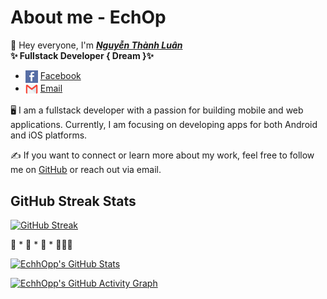 # About me - EchOp

👋 Hey everyone, I'm ***[Nguyễn Thành Luân](https://www.facebook.com/ngn.thluan285)***  
**✨ Fullstack Developer { Dream }✨**

- <img align="center" src="./images/icon/meta.png" title="Facebook" alt="Facebook" height="20" /> [Facebook](https://www.facebook.com/ngn.thluan285)
- <img align="center" src="./images/icon/mail.webp" title="Gmail" alt="Gmail" height="20" /> [Email](mailto:ngthluann.org@gmail.com)

🖥️ I am a fullstack developer with a passion for building mobile and web applications. Currently, I am focusing on developing apps for both Android and iOS platforms.

✍️ If you want to connect or learn more about my work, feel free to follow me on [GitHub](https://github.com/EchhOpp) or reach out via email.

## GitHub Streak Stats

[![GitHub Streak](https://github-readme-streak-stats.herokuapp.com?user=EchhOpp&theme=merko&border_radius=10)](https://git.io/streak-stats)

🚀 * 🚀 * 🚀 * 👩🏻‍🚀

[![EchhOpp's GitHub Stats](https://github-readme-stats.vercel.app/api?username=EchhOpp&show_icons=true&theme=merko&count_private=true)](https://github.com/EchhOpp)

[![EchhOpp's GitHub Activity Graph](https://github-readme-activity-graph.vercel.app/graph?username=EchhOpp&theme=merko)](https://github.com/ashutosh00710/github-readme-activity-graph)
